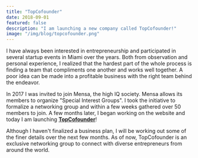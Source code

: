 ```yaml
---
title: "TopCofounder"
date: 2018-09-01
featured: false
description: "I am launching a new company called TopCofounder!"
image: "/img/blog/topcofounder.png"
---
```


I have always been interested in entrepreneurship and participated in several startup events in Miami over the years. Both from observation and personal experience, I realized that the hardest part of the whole process is finding a team that compliments one another and works well together. A poor idea can be made into a profitable business with the right team behind the endeavor.

In 2017 I was invited to join Mensa, the high IQ society. Mensa allows its members to organize "Special Interest Groups". I took the initiative to formalize a networking group and within a few weeks gathered over 50 members to join. A few months later, I began working on the website and today I am launching <b><a href="http://www.topcofounder.com">TopCofounder</a></b>!

Although I haven't finalized a business plan, I will be working out some of the finer details over the next few months. As of now, TopCofounder is an exclusive networking group to connect with diverse entrepreneurs from around the world.
